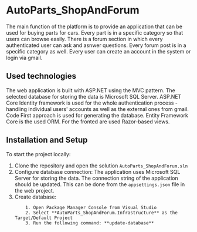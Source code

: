 # AutoParts_ShopAndForum

The main function of the platform is to provide an application that can be used for buying parts for cars. Every part is in a specific category so that users can browse easily. There is a forum section in which every authenticated user can ask and asnwer questions. Every forum post is in a specific category as well. Every user can create an account in the system or login via gmail.

## Used technologies

The web application is built with ASP.NET using the MVC pattern. The selected database for storing the data is Microsoft SQL Server. ASP.NET Core Identity framework is used for the whole authentication process - handling individual users' accounts as well as the external ones from gmail. Code First approach is used for generating the database. Entity Framework Core is the used ORM. For the fronted are used Razor-based views.

## Installation and Setup

To start the project locally:
1. Clone the repository and open the solution ``AutoParts_ShopAndForum.sln``
2. Configure database connection: 
The application uses Microsoft SQL Server for storing the data. The connection string of the application should be updated. This can be done from the ``appsettings.json`` file in the web project.
3. Create database:
	```
		1. Open Package Manager Console from Visual Studio
		2. Select **AutoParts_ShopAndForum.Infrastructure** as the Target/Default Project
		3. Run the following command: **update-database**
	```
